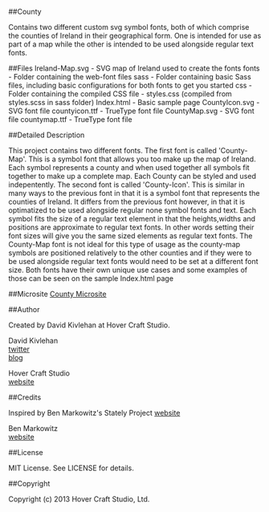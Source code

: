 ##County

Contains two different custom svg symbol fonts, both of which comprise the counties of Ireland in their geographical form. One is intended for use as part of a map while the other is intended to be used alongside regular text fonts.

##Files
    Ireland-Map.svg - SVG map of Ireland used to create the fonts
    fonts           - Folder containing the web-font files
    sass            - Folder containing basic Sass files, including basic configurations for both fonts to get you started
    css             - Folder containing the compiled CSS file - styles.css (compiled from styles.scss in sass folder)
    Index.html      - Basic sample page
    CountyIcon.svg  - SVG font file
    countyicon.ttf  - TrueType font file
    CountyMap.svg   - SVG font file
    countymap.ttf   - TrueType font file

##Detailed Description

This project contains two different fonts. The first font is called 'County-Map'. This is a symbol font that allows you too make up the map of Ireland. Each symbol represents a county and when used together all symbols  fit together to make up a complete map. Each County can be styled and used indepentently. The second font is called 'County-Icon'. This is similar in many ways to the previous font in that it is a symbol font that represents the counties of Ireland. It differs from the previous font however, in that it is optimatized to be  used alongside regular none symbol fonts and text. Each symbol fits the size of a regular text element in that the heights,widths and positions are approximate to regular text fonts. In other words setting their font sizes will give you the same sized elements as regular text fonts. The County-Map font is not ideal for this type of usage as the county-map symbols are positioned relatively to the other counties and if they were to be used alongside regular text fonts would need to be set at a different font size. Both fonts have their own unique use cases and some examples of those can be seen on the sample Index.html page

##Microsite
[County Microsite](https://funzeye.github.com/County/)

##Author

Created by David Kivlehan at Hover Craft Studio. 

David Kivlehan   
[twitter](http://www.twitter.com/funzeye)  
[blog](http://hovercraftie.tumblr.com/)  

Hover Craft Studio  
[website](http://www.hovercraftstudio.ie/) 

##Credits

Inspired by Ben Markowitz's Stately Project
[website](http://intridea.github.io/stately/)

Ben Markowitz   
[website](http://www.benmarkowitz.com)  

##License

MIT License. See LICENSE for details.

##Copyright

Copyright (c) 2013 Hover Craft Studio, Ltd.
